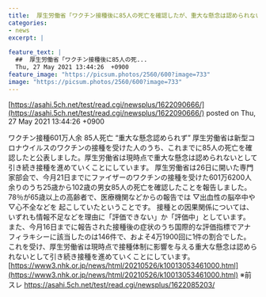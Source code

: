 ```yaml
---
title:  厚生労働省「ワクチン接種後に85人の死亡を確認したが、重大な懸念は認められない」  ★2  
categories:
- news
excerpt: |
  
feature_text: |
  ##  厚生労働省「ワクチン接種後に85人の死...
  Thu, 27 May 2021 13:44:26  +0900
feature_image: "https://picsum.photos/2560/600?image=733"
image: "https://picsum.photos/2560/600?image=733"
---
```


[https://asahi.5ch.net/test/read.cgi/newsplus/1622090666/](https://asahi.5ch.net/test/read.cgi/newsplus/1622090666/)
posted on Thu, 27 May 2021 13:44:26  +0900

<!--more-->

ワクチン接種601万人余 85人死亡 “重大な懸念認められず” 厚生労働省は新型コロナウイルスのワクチンの接種を受けた人のうち、これまでに85人の死亡を確認したと公表しました。厚生労働省は現時点で重大な懸念は認められないとして引き続き接種を進めていくことにしています。 厚生労働省は26日に開いた専門家部会で、今月21日までにファイザーのワクチンの接種を受けた601万6200人余りのうち25歳から102歳の男女85人の死亡を確認したことを報告しました。 78％が65歳以上の高齢者で、医療機関などからの報告では ▽出血性の脳卒中や ▽心不全などを 起こしていたということです。 接種との因果関係については、いずれも情報不足などを理由に「評価できない」か「評価中」としています。 また、今月16日までに報告された接種後の症状のうち国際的な評価指標でアナフィラキシーに該当したのは146件で、およそ4万1900回に1件の割合でした。 これを受け、厚生労働省は現時点で接種体制に影響を与える重大な懸念は認められないとして引き続き接種を進めていくことにしています。 [https://www3.nhk.or.jp/news/html/20210526/k10013053461000.html](https://www3.nhk.or.jp/news/html/20210526/k10013053461000.html) ※前スレ https://asahi.5ch.net/test/read.cgi/newsplus/1622085203/
